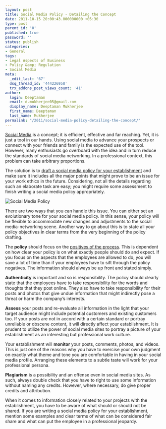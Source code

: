 ```yaml
---
layout: post
title: Social Media Policy - Detailing the Concept
date: 2011-10-15 20:00:43.000000000 +05:30
type: post
parent_id: '0'
published: true
password: ''
status: publish
categories:
- General
tags:
- Legal Aspects of Business
- Policy &amp; Regulation
- Social Media
meta:
  _edit_last: '67'
  dsq_thread_id: '444226958'
  trx_addons_post_views_count: '41'
author:
  login: Deeptaman
  email: d.mukherjee05@gmail.com
  display_name: Deeptaman Mukherjee
  first_name: Deeptaman
  last_name: Mukherjee
permalink: "/2011/social-media-policy-detailing-the-concept/"
---
```

<p><a href="http://en.wikipedia.org/wiki/Social_media">Social Media</a> is a concept; it is efficient, effective and far reaching. Yet, it is just a tool in our hands. Using social media to advance your prospects or connect with your friends and family is the expected use of the tool. However, many enthusiasts go overboard with the idea and in turn reduce the standards of social media networking. In a professional context, this problem can take arbitrary proportions.</p>
<p>The solution is to <a href="http://www.inc.com/guides/2010/05/writing-a-social-media-policy.html">draft a social media policy for your establishment</a> and make sure it includes all the major points that might prove to be an issue for your work ethics in the future. Considering, not all the details regarding such an elaborate task are easy; you might require some assessment to finish writing a social media policy appropriately.</p>
<p><!--more--></p>
<p><img src="/static/2011/10/policy.jpg" alt="Social Media Policy" /></p>
<p>There are two ways that you can handle this issue. You can either set an evolutionary tone for your social media policy. In this sense, your policy will be flexible to accommodate new changes and adjustments to the social media-networking scene. Another way to go about this is to state all your policy objectives in clear terms from the very beginning of the policy<br />
drafting. </p>
<p>The <strong>policy</strong> should focus on the <a href="http://mashable.com/2009/06/02/social-media-policy-musts/">positives of the process</a>. This is dependent on how clear your policy is on what exactly people should do and expect. If you focus on the aspects that the employees are allowed to do, you will save a lot of time than if your employees have to sift through the policy negatives. The information should always be up front and stated simply.</p>
<p><strong>Authenticity</strong> is important and so is responsibility. The policy should clearly state that the employees have to take responsibility for the words and thoughts that they post online. They also have to take responsibility for their posts and photos that give undue information that might indirectly pose a threat or harm the company&rsquo;s interests.</p>
<p><strong>Assess</strong> your posts and re-evaluate all information in the light that your target audience might include potential customers and existing customers too. If your posts are not in accord with a certain standard or portray unreliable or obscene content, it will directly affect your establishment. It is prudent to utilize the power of social media sites to portray a picture of your establishment as an interesting but professional work culture.</p>
<p>Your establishment will <strong>monitor</strong> your posts, comments, photos, and videos. This is just one of the reasons why you have to exercise your own judgment on exactly what theme and tone you are comfortable in having in your social media profile. Arranging these elements to a subtle taste will work for your professional persona.</p>
<p><strong>Plagiarism</strong> is a possibility and an offense even in social media sites. As such, always double check that you have to right to use some information without naming any credits. However, where necessary, do give proper credits and attribution. </p>
<p>When it comes to information closely related to your projects with the establishment, you have to be aware of what should or should not be shared. If you are writing a social media policy for your establishment, mention some examples and clear terms of what can be considered fair share and what can put the employee in a professional jeopardy.</p>
